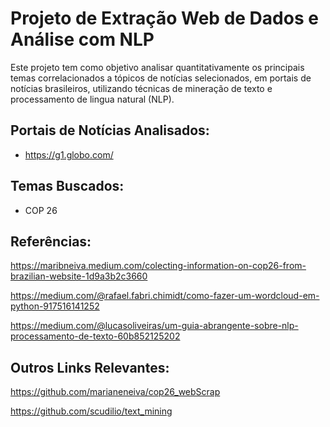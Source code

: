 # Projeto de Extração Web de Dados e Análise com NLP

Este projeto tem como objetivo analisar quantitativamente os principais temas correlacionados a tópicos de notícias selecionados, em portais de notícias brasileiros, utilizando técnicas de mineração de texto e processamento de lingua natural (NLP).

## Portais de Notícias Analisados:
* https://g1.globo.com/

## Temas Buscados:
* COP 26


## Referências: 
https://maribneiva.medium.com/colecting-information-on-cop26-from-brazilian-website-1d9a3b2c3660

https://medium.com/@rafael.fabri.chimidt/como-fazer-um-wordcloud-em-python-917516141252

https://medium.com/@lucasoliveiras/um-guia-abrangente-sobre-nlp-processamento-de-texto-60b852125202


## Outros Links Relevantes:
https://github.com/marianeneiva/cop26_webScrap

https://github.com/scudilio/text_mining


